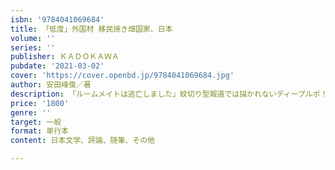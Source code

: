 ```yaml
---
isbn: '9784041069684'
title: 「低度」外国材 移民焼き畑国家、日本
volume: ''
series: ''
publisher: ＫＡＤＯＫＡＷＡ
pubdate: '2021-03-02'
cover: 'https://cover.openbd.jp/9784041069684.jpg'
author: 安田峰俊／著
description: 「ルームメイトは逃亡しました」紋切り型報道では描かれないディープルポ！
price: '1800'
genre: ''
target: 一般
format: 単行本
content: 日本文学、評論、随筆、その他

---
```

